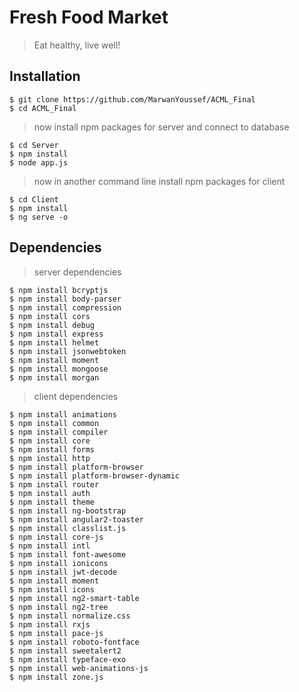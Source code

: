 # Fresh Food Market

> Eat healthy, live well!

## Installation
```shell
$ git clone https://github.com/MarwanYoussef/ACML_Final
$ cd ACML_Final
```

> now install npm packages for server and connect to database
```shell
$ cd Server
$ npm install
$ node app.js
```

> now in another command line install npm packages for client
```shell
$ cd Client
$ npm install
$ ng serve -o
```

## Dependencies
> server dependencies
```shell
$ npm install bcryptjs
$ npm install body-parser
$ npm install compression
$ npm install cors
$ npm install debug
$ npm install express
$ npm install helmet
$ npm install jsonwebtoken
$ npm install moment
$ npm install mongoose
$ npm install morgan
```

> client dependencies
```shell
$ npm install animations
$ npm install common
$ npm install compiler
$ npm install core
$ npm install forms
$ npm install http
$ npm install platform-browser
$ npm install platform-browser-dynamic
$ npm install router
$ npm install auth
$ npm install theme
$ npm install ng-bootstrap
$ npm install angular2-toaster
$ npm install classlist.js
$ npm install core-js
$ npm install intl
$ npm install font-awesome
$ npm install ionicons
$ npm install jwt-decode
$ npm install moment
$ npm install icons
$ npm install ng2-smart-table
$ npm install ng2-tree
$ npm install normalize.css
$ npm install rxjs
$ npm install pace-js
$ npm install roboto-fontface
$ npm install sweetalert2
$ npm install typeface-exo
$ npm install web-animations-js
$ npm install zone.js
```
